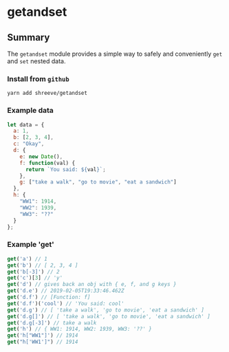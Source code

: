 # getandset

## Summary

The `getandset` module provides a simple way to safely and conveniently `get` and `set` nested data.

### Install from `github`

```shell
yarn add shreeve/getandset
```

### Example data

```js
let data = {
  a: 1,
  b: [2, 3, 4],
  c: "Okay",
  d: {
    e: new Date(),
    f: function(val) {
      return `You said: ${val}`;
    },
    g: ["take a walk", "go to movie", "eat a sandwich"]
  },
  h: {
    "WW1": 1914,
    "WW2": 1939,
    "WW3": "??"
  }
};
```

### Example 'get'

```js
get('a') // 1
get('b') // [ 2, 3, 4 ]
get('b[-3]') // 2
get('c')[3] // 'y'
get('d') // gives back an obj with { e, f, and g keys }
get('d.e') // 2019-02-05T19:33:46.462Z
get('d.f') // [Function: f]
get('d.f')('cool') // 'You said: cool'
get('d.g') // [ 'take a walk', 'go to movie', 'eat a sandwich' ]
get('d.g[]') // [ 'take a walk', 'go to movie', 'eat a sandwich' ]
get('d.g[-3]') // take a walk
get('h') // { WW1: 1914, WW2: 1939, WW3: '??' }
get('h["WW1"]') // 1914
get("h['WW1']") // 1914
```
